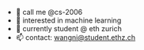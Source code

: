 - 👋 call me @cs-2006
- 👀 interested in machine learning
- 🌱 currently student @ eth zurich
- 📫 contact: wangni@student.ethz.ch

<!---
cs-2006/cs-2006 is a ✨ special ✨ repository because its `README.md` (this file) appears on your GitHub profile.
You can click the Preview link to take a look at your changes.
--->
